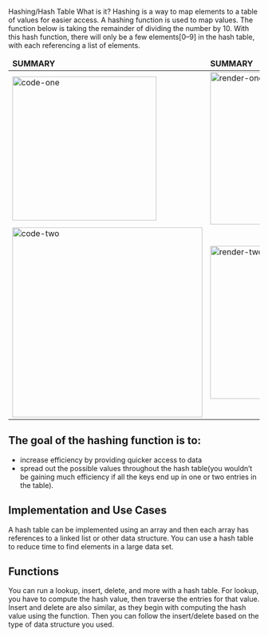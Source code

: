 Hashing/Hash Table
What is it?
Hashing is a way to map elements to a table of values for easier access. A hashing function is used to map values. The function below is taking the remainder of dividing the number by 10. With this hash function, there will only be a few elements[0–9] in the hash table, with each referencing a list of elements.

<table>
	<thead>
		<td>
			<b>SUMMARY</b>
		</td>
		<td>
			<b>SUMMARY</b>
		</td>
	</thead>
	<tr>
		<td>
			<img width="289" alt="code-one" src="https://miro.medium.com/max/700/1*dsOKOpnP247_pFsrQfks6g.png">
		</td>
		<td>
			<img width="306" alt="render-one" src="https://www.freecodecamp.org/news/content/images/2021/05/JavaScript-Hash-Table.png">
		</td>
	</tr>
	<tr>
		<td>
			<img width="381" alt="code-two" src="https://www.freecodecamp.org/news/content/images/2021/05/g983.jpg">
		</td>
		<td>
			<img width="307" alt="render-two" src="https://res.cloudinary.com/practicaldev/image/fetch/s--7x2naWJ6--/c_imagga_scale,f_auto,fl_progressive,h_1080,q_auto,w_1080/https://cl.ly/dcc906e5110a/Image%25202019-05-12%2520at%252011.38.16%2520PM.png">
		</td>
	</tr>
</table>

## The goal of the hashing function is to:
* increase efficiency by providing quicker access to data
* spread out the possible values throughout the hash table(you wouldn’t be gaining much efficiency if all the keys end up in one or two entries in the table).


## Implementation and Use Cases
A hash table can be implemented using an array and then each array has references to a linked list or other data structure. You can use a hash table to reduce time to find elements in a large data set.

## Functions
You can run a lookup, insert, delete, and more with a hash table. For lookup, you have to compute the hash value, then traverse the entries for that value. Insert and delete are also similar, as they begin with computing the hash value using the function. Then you can follow the insert/delete based on the type of data structure you used.